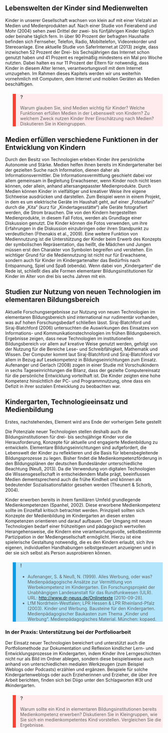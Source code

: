 <!-- filename: 01_Kinder_und_ihr_Zugang_zu_neuen_Technologien.md -->
<!-- title: Kinder und ihr Zugang zu neuen Technologien -->

## Lebenswelten der Kinder sind Medienwelten

Kinder in unserer Gesellschaft wachsen von klein auf mit einer Vielzahl an Medien und Medienprodukten auf. Nach einer Studie von Feierabend und Mohr (2004) sehen zwei Drittel der zwei- bis fünfjährigen Kinder täglich oder beinahe täglich fern. In über 90 Prozent der befragten Haushalte befinden sich Fernseher, Telefon, Radio, Mobiltelefon, Videorekorder und Stereoanlage. Eine aktuelle Studie von SaferInternet.at (2013) zeigte, dass inzwischen 52 Prozent der Drei- bis Sechsjährigen das Internet schon genutzt haben und 41 Prozent es regelmäßig mindestens ein Mal pro Woche nutzten. Dabei halten es nur 11 Prozent der Eltern für notwendig, dass Kinder in diesem Alter lernen, verantwortungsvoll mit dem Internet umzugehen. Im Rahmen dieses Kapitels werden wir uns weiterhin vornehmlich mit Computern, dem Internet und mobilen Geräten als Medien beschäftigen.

<blockquote style="background: #FFEBEE; border-left: 10px solid #F44336">

### ?

Warum glauben Sie, sind Medien wichtig für Kinder? Welche Funktionen erfüllen Medien in der Lebenswelt von Kindern? Zu welchem Zweck nutzen Kinder Ihrer Einschätzung nach Medien? Diskutieren Sie in Kleingruppen.

</blockquote>

## Medien erfüllen verschiedene Funktionen in der Entwicklung von Kindern

Durch den Besitz von Technologien erleben Kinder ihre persönliche Autonomie und Stärke. Medien helfen ihnen bereits im Kindergartenalter bei der gezielten Suche nach Information, dienen daher als Informationsvermittler. Die Informationsvermittlung geschieht dabei vor allem gemeinsam in Begleitung Erwachsener, wenn Kinder noch nicht lesen können, oder allein, anhand altersangepasster Medienprodukte. Durch Medien können Kinder in vielfältiger und kreativer Weise ihre eigene Sichtweise ausdrücken und darstellen. Zum Beispiel wenn in einem Projekt, in dem es um elektrische Geräte im Haushalt geht, auf einer „Fotosafari“ durch die „Kita“ (kurz für „Kindertagesstätte“) alle Geräte fotografiert werden, die Strom brauchen. Die von den Kindern hergestellten Medienprodukte, in diesem Fall Fotos, werden als Grundlage einer Diskussion genutzt. Die Kinder können die Fotos verwenden, um ihre Erfahrungen in die Diskussion einzubringen oder ihren Standpunkt zu verdeutlichen (Fthenakis et al., 2009). Eine weitere Funktion von Mediennutzung ist die Unterstützung der Kinder beim Erwerb des Konzepts der symbolischen Repräsentation, das heißt, die Mädchen und Jungen müssen erst den Charakter von Symbolen begreifen und verstehen. Ein wichtiger Grund für die Mediennutzung ist nicht nur für Erwachsene, sondern auch für Kinder im Kindergartenalter das Bedürfnis nach Entspannung, Spiel und Spaß (ebenda). Wenn dabei von „Kindergarten“ die Rede ist, schließt dies alle Formen elementarer Bildungsinstitutionen für Kinder im Alter von drei bis sechs Jahren mit ein.

## Studien zur Nutzung von neuen Technologien im elementaren Bildungsbereich

Aktuelle Forschungsergebnisse zur Nutzung von neuen Technologien im elementaren Bildungsbereich sind international nur rudimentär vorhanden, was auf hohen Forschungsbedarf schließen lässt. Siraj-Blatchford und Siraj-Blatchford (2006) untersuchten die Auswirkungen des Einsatzes von Informations- und Kommunikationstechnologien im frühen Bildungsbereich. Ergebnisse zeigen, dass neue Technologien im institutionellen Bildungsbereich vor allem auf kreative Weise genutzt werden, gefolgt von der Nutzung für die Bereiche Lese- und Schreibfähigkeit, Mathematik und Wissen. Der Computer kommt laut Siraj-Blatchford und Siraj-Blatchford vor allem in Bezug auf Lesekompetenz in Bildungseinrichtungen zum Einsatz. Aufenanger und Gerlach (2008) zogen in einer Studie mit Vorschulkindern in sechs Tageseinrichtungen die Bilanz, dass der gezielte Computereinsatz für die persönliche Entwicklung vorteilhaft ist. Die Kinder zeigten eine hohe Kompetenz hinsichtlich der PC- und Programmnutzung, ohne dass ein Defizit in ihrer sozialen Entwicklung zu beobachten war.

## Kindergarten, Technologieeinsatz und Medienbildung

Erstes, nachstehendes, Element wird ans Ende der vorherigen Seite gestellt

Die Potenziale neuer Technologien stellen deshalb auch die Bildungsinstitutionen für drei- bis sechsjährige Kinder vor die Herausforderung, Konzepte für aktuelle und engagierte Medienbildung zu entwickeln. Elementare Bildungseinrichtungen sind aufgefordert, die Lebenswelt der Kinder zu reflektieren und die Basis für lebensbegleitende Bildungsprozesse zu legen. Bisher findet die Medienkompetenzförderung in den Bildungsplänen der deutschen Bundesländer unterschiedliche Beachtung (Neuß, 2013). Da die Verwendung von digitalen Technologien die Wissensgesellschaft in entscheidendem Maße prägt, beeinflussen Medien dementsprechend auch die frühe Kindheit und können als bedeutender Sozialisationsfaktor gesehen werden (Theunert &amp; Schorb, 2004).

Kinder erwerben bereits in ihrem familiären Umfeld grundlegende Medienkompetenzen (Spanhel, 2002). Diese erworbene Medienkompetenz sollte im Einzelfall kritisch betrachtet werden. Prinzipiell sollten sich Konzepte der Medienbildung im Kindergarten an diesen ersten Kompetenzen orientieren und darauf aufbauen. Der Umgang mit neuen Technologien bedarf einer frühzeitigen und pädagogisch wertvollen Herangehensweise, die Kindern eine verantwortungsvolle, selbstbestimmte Partizipation in der Mediengesellschaft ermöglicht. Hierzu ist eine spielerische Gestaltung notwendig, die es den Kindern erlaubt, sich ihre eigenen, individuellen Handhabungen selbstgesteuert anzueignen und in der sie sich selbst als Person ausprobieren können.

<blockquote style="background: #B3E5FC; border-left: 10px solid #039BE5">

### !

- Aufenanger, S. &amp; Neuß, N. (1999). Alles Werbung, oder was? Medienpädagogische Ansätze zur Vermittlung von Werbekompetenz im Kindergarten. Ein Forschungsprojekt der Unabhängigen Landesanstalt für das Rundfunkwesen (ULR). URL: http://www.dr-neuss.de/Onlinetexte \[2010-09-28].
- LfM Nordrhein-Westfalen; LPR Hessen &amp; LPR Rheinland-Pfalz (2003). Kinder und Werbung. Bausteine für den Kindergarten. Medienpädagogischer Baukasten zum Thema „Kinder und Werbung“. Medienpädagogisches Material. München: kopaed.

</blockquote>

### In der Praxis: Unterstützung bei der Portfolioarbeit

Der Einsatz neuer Technologien bereichert und unterstützt auch die Portfoliomethode zur Dokumentation und Reflexion kindlicher Lern- und Entwicklungsprozesse im Kindergarten, indem Kinder ihre Lerngeschichten nicht nur als Bild im Ordner ablegen, sondern diese beispielsweise auch anhand von unterschiedlichen medialen Werkzeugen (zum Beispiel Weblogs oder Podcasts) erzählen und ergänzen. Beispiele für solche Kindergartenweblogs oder auch Erzieherinnen und Erzieher, die über ihre Arbeit berichten, finden sich bei Diigo unter den Schlagworten #l3t und #kindergarten.

</blockquote>

<blockquote style="background: #FFEBEE; border-left: 10px solid #F44336">

### ?

Warum sollte ein Kind in elementaren Bildungsinstitutionen bereits Medienkompetenz erwerben? Diskutieren Sie in Kleingruppen, wie Sie sich ein medienkompetentes Kind vorstellen. Vergleichen Sie die Ergebnisse.

</blockquote>
